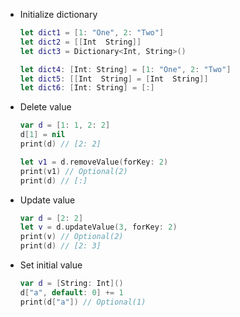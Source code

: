 - Initialize dictionary
	```swift
	let dict1 = [1: "One", 2: "Two"]	
	let dict2 = [[Int  String]]
	let dict3 = Dictionary<Int, String>()

	let dict4: [Int: String] = [1: "One", 2: "Two"]
	let dict5: [[Int  String] = [Int  String]]
	let dict6: [Int: String] = [:]
	```
- Delete value
	```swift
	var d = [1: 1, 2: 2]
	d[1] = nil 
	print(d) // [2: 2]

	let v1 = d.removeValue(forKey: 2)
	print(v1) // Optional(2)
	print(d) // [:]
	```
- Update value
	```swift
	var d = [2: 2]
	let v = d.updateValue(3, forKey: 2)
	print(v) // Optional(2)
	print(d) // [2: 3]
	```
- Set initial value
	```swift
	var d = [String: Int]()
	d["a", default: 0] += 1
	print(d["a"]) // Optional(1)
	```